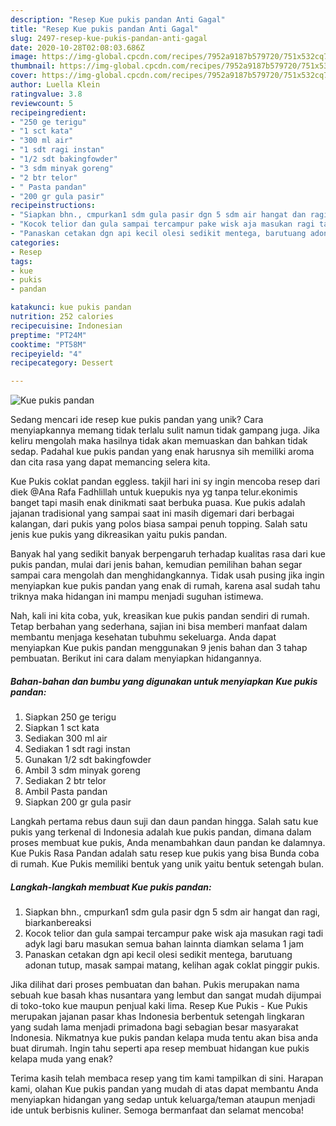 ```yaml
---
description: "Resep Kue pukis pandan Anti Gagal"
title: "Resep Kue pukis pandan Anti Gagal"
slug: 2497-resep-kue-pukis-pandan-anti-gagal
date: 2020-10-28T02:08:03.686Z
image: https://img-global.cpcdn.com/recipes/7952a9187b579720/751x532cq70/kue-pukis-pandan-foto-resep-utama.jpg
thumbnail: https://img-global.cpcdn.com/recipes/7952a9187b579720/751x532cq70/kue-pukis-pandan-foto-resep-utama.jpg
cover: https://img-global.cpcdn.com/recipes/7952a9187b579720/751x532cq70/kue-pukis-pandan-foto-resep-utama.jpg
author: Luella Klein
ratingvalue: 3.8
reviewcount: 5
recipeingredient:
- "250 ge terigu"
- "1 sct kata"
- "300 ml air"
- "1 sdt ragi instan"
- "1/2 sdt bakingfowder"
- "3 sdm minyak goreng"
- "2 btr telor"
- " Pasta pandan"
- "200 gr gula pasir"
recipeinstructions:
- "Siapkan bhn., cmpurkan1 sdm gula pasir dgn 5 sdm air hangat dan ragi, biarkanbereaksi"
- "Kocok telior dan gula sampai tercampur pake wisk aja masukan ragi tadi adyk lagi baru masukan semua bahan lainnta diamkan selama 1 jam"
- "Panaskan cetakan dgn api kecil olesi sedikit mentega, barutuang adonan tutup, masak sampai matang, kelihan agak coklat pinggir pukis."
categories:
- Resep
tags:
- kue
- pukis
- pandan

katakunci: kue pukis pandan 
nutrition: 252 calories
recipecuisine: Indonesian
preptime: "PT24M"
cooktime: "PT58M"
recipeyield: "4"
recipecategory: Dessert

---
```



![Kue pukis pandan](https://img-global.cpcdn.com/recipes/7952a9187b579720/751x532cq70/kue-pukis-pandan-foto-resep-utama.jpg)

Sedang mencari ide resep kue pukis pandan yang unik? Cara menyiapkannya memang tidak terlalu sulit namun tidak gampang juga. Jika keliru mengolah maka hasilnya tidak akan memuaskan dan bahkan tidak sedap. Padahal kue pukis pandan yang enak harusnya sih memiliki aroma dan cita rasa yang dapat memancing selera kita.

Kue Pukis coklat pandan eggless. takjil hari ini sy ingin mencoba resep dari diek @Ana Rafa Fadhlillah untuk kuepukis nya yg tanpa telur.ekonimis banget tapi masih enak dinikmati saat berbuka puasa. Kue pukis adalah jajanan tradisional yang sampai saat ini masih digemari dari berbagai kalangan, dari pukis yang polos biasa sampai penuh topping. Salah satu jenis kue pukis yang dikreasikan yaitu pukis pandan.

Banyak hal yang sedikit banyak berpengaruh terhadap kualitas rasa dari kue pukis pandan, mulai dari jenis bahan, kemudian pemilihan bahan segar sampai cara mengolah dan menghidangkannya. Tidak usah pusing jika ingin menyiapkan kue pukis pandan yang enak di rumah, karena asal sudah tahu triknya maka hidangan ini mampu menjadi suguhan istimewa.


Nah, kali ini kita coba, yuk, kreasikan kue pukis pandan sendiri di rumah. Tetap berbahan yang sederhana, sajian ini bisa memberi manfaat dalam membantu menjaga kesehatan tubuhmu sekeluarga. Anda dapat menyiapkan Kue pukis pandan menggunakan 9 jenis bahan dan 3 tahap pembuatan. Berikut ini cara dalam menyiapkan hidangannya.

<!--inarticleads1-->

##### Bahan-bahan dan bumbu yang digunakan untuk menyiapkan Kue pukis pandan:

1. Siapkan 250 ge terigu
1. Siapkan 1 sct kata
1. Sediakan 300 ml air
1. Sediakan 1 sdt ragi instan
1. Gunakan 1/2 sdt bakingfowder
1. Ambil 3 sdm minyak goreng
1. Sediakan 2 btr telor
1. Ambil  Pasta pandan
1. Siapkan 200 gr gula pasir


Langkah pertama rebus daun suji dan daun pandan hingga. Salah satu kue pukis yang terkenal di Indonesia adalah kue pukis pandan, dimana dalam proses membuat kue pukis, Anda menambahkan daun pandan ke dalamnya. Kue Pukis Rasa Pandan adalah satu resep kue pukis yang bisa Bunda coba di rumah. Kue Pukis memiliki bentuk yang unik yaitu bentuk setengah bulan. 

<!--inarticleads2-->

##### Langkah-langkah membuat Kue pukis pandan:

1. Siapkan bhn., cmpurkan1 sdm gula pasir dgn 5 sdm air hangat dan ragi, biarkanbereaksi
1. Kocok telior dan gula sampai tercampur pake wisk aja masukan ragi tadi adyk lagi baru masukan semua bahan lainnta diamkan selama 1 jam
1. Panaskan cetakan dgn api kecil olesi sedikit mentega, barutuang adonan tutup, masak sampai matang, kelihan agak coklat pinggir pukis.


Jika dilihat dari proses pembuatan dan bahan. Pukis merupakan nama sebuah kue basah khas nusantara yang lembut dan sangat mudah dijumpai di toko-toko kue maupun penjual kaki lima. Resep Kue Pukis - Kue Pukis merupakan jajanan pasar khas Indonesia berbentuk setengah lingkaran yang sudah lama menjadi primadona bagi sebagian besar masyarakat Indonesia. Nikmatnya kue pukis pandan kelapa muda tentu akan bisa anda buat dirumah. Ingin tahu seperti apa resep membuat hidangan kue pukis kelapa muda yang enak? 

Terima kasih telah membaca resep yang tim kami tampilkan di sini. Harapan kami, olahan Kue pukis pandan yang mudah di atas dapat membantu Anda menyiapkan hidangan yang sedap untuk keluarga/teman ataupun menjadi ide untuk berbisnis kuliner. Semoga bermanfaat dan selamat mencoba!
